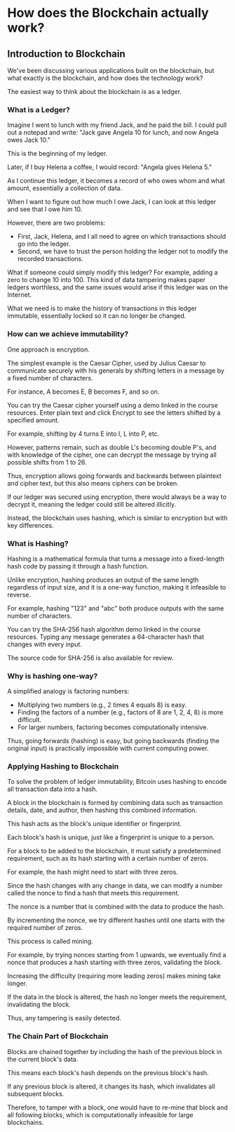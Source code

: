 # How does the Blockchain actually work?

## Introduction to Blockchain

We've been discussing various applications built on the blockchain, but what exactly is the blockchain, and how does the technology work?

The easiest way to think about the blockchain is as a ledger.

### What is a Ledger?

Imagine I went to lunch with my friend Jack, and he paid the bill. I could pull out a notepad and write: "Jack gave Angela 10 for lunch, and now Angela owes Jack 10."

This is the beginning of my ledger.

Later, if I buy Helena a coffee, I would record: "Angela gives Helena 5."

As I continue this ledger, it becomes a record of who owes whom and what amount, essentially a collection of data.

When I want to figure out how much I owe Jack, I can look at this ledger and see that I owe him 10.

However, there are two problems:

- First, Jack, Helena, and I all need to agree on which transactions should go into the ledger.
- Second, we have to trust the person holding the ledger not to modify the recorded transactions.

What if someone could simply modify this ledger? For example, adding a zero to change 10 into 100. This kind of data tampering makes paper ledgers worthless, and the same issues would arise if this ledger was on the Internet.

What we need is to make the history of transactions in this ledger immutable, essentially locked so it can no longer be changed.

### How can we achieve immutability?

One approach is encryption.

The simplest example is the Caesar Cipher, used by Julius Caesar to communicate securely with his generals by shifting letters in a message by a fixed number of characters.

For instance, A becomes E, B becomes F, and so on.

You can try the Caesar cipher yourself using a demo linked in the course resources. Enter plain text and click Encrypt to see the letters shifted by a specified amount.

For example, shifting by 4 turns E into I, L into P, etc.

However, patterns remain, such as double L's becoming double P's, and with knowledge of the cipher, one can decrypt the message by trying all possible shifts from 1 to 26.

Thus, encryption allows going forwards and backwards between plaintext and cipher text, but this also means ciphers can be broken.

If our ledger was secured using encryption, there would always be a way to decrypt it, meaning the ledger could still be altered illicitly.

Instead, the blockchain uses hashing, which is similar to encryption but with key differences.

### What is Hashing?

Hashing is a mathematical formula that turns a message into a fixed-length hash code by passing it through a hash function.

Unlike encryption, hashing produces an output of the same length regardless of input size, and it is a one-way function, making it infeasible to reverse.

For example, hashing "123" and "abc" both produce outputs with the same number of characters.

You can try the SHA-256 hash algorithm demo linked in the course resources. Typing any message generates a 64-character hash that changes with every input.

The source code for SHA-256 is also available for review.

### Why is hashing one-way?

A simplified analogy is factoring numbers:

- Multiplying two numbers (e.g., 2 times 4 equals 8) is easy.
- Finding the factors of a number (e.g., factors of 8 are 1, 2, 4, 8) is more difficult.
- For larger numbers, factoring becomes computationally intensive.

Thus, going forwards (hashing) is easy, but going backwards (finding the original input) is practically impossible with current computing power.

### Applying Hashing to Blockchain

To solve the problem of ledger immutability, Bitcoin uses hashing to encode all transaction data into a hash.

A block in the blockchain is formed by combining data such as transaction details, date, and author, then hashing this combined information.

This hash acts as the block's unique identifier or fingerprint.

Each block's hash is unique, just like a fingerprint is unique to a person.

For a block to be added to the blockchain, it must satisfy a predetermined requirement, such as its hash starting with a certain number of zeros.

For example, the hash might need to start with three zeros.

Since the hash changes with any change in data, we can modify a number called the nonce to find a hash that meets this requirement.

The nonce is a number that is combined with the data to produce the hash.

By incrementing the nonce, we try different hashes until one starts with the required number of zeros.

This process is called mining.

For example, by trying nonces starting from 1 upwards, we eventually find a nonce that produces a hash starting with three zeros, validating the block.

Increasing the difficulty (requiring more leading zeros) makes mining take longer.

If the data in the block is altered, the hash no longer meets the requirement, invalidating the block.

Thus, any tampering is easily detected.

### The Chain Part of Blockchain

Blocks are chained together by including the hash of the previous block in the current block's data.

This means each block's hash depends on the previous block's hash.

If any previous block is altered, it changes its hash, which invalidates all subsequent blocks.

Therefore, to tamper with a block, one would have to re-mine that block and all following blocks, which is computationally infeasible for large blockchains.
